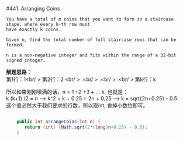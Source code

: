 #441. Arranging Coins

	You have a total of n coins that you want to form in a staircase shape, where every k-th row must 
	have exactly k coins.

	Given n, find the total number of full staircase rows that can be formed.

	n is a non-negative integer and fits within the range of a 32-bit signed integer.


**解题思路：** <br/>
  第1行：1<br/ >
  第2行：2 <br/ >
  .<br/ >
  .<br/ >
  .<br/ >
  第k行：k

所以如果刚刚填满的话，n = 1 +2 +3 + ... k, 也就是：<br/>
k (k+1) /2 = n  --> k^2 + k + 0.25 = 2n + 0.25 --> k = sqrt{2n+0.25} - 0.5 <br/>
这个值必然大于我们要求的行数，所以取int, 舍掉小数位即可。

```csharp

    public int arrangeCoins(int n) { 
       return (int) (Math.sqrt(2*(long)n+0.25) - 0.5); 
    }

```
